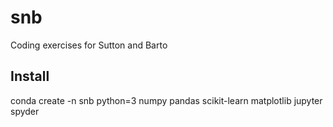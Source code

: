 # snb
Coding exercises for Sutton and Barto

## Install
conda create -n snb python=3 numpy pandas scikit-learn matplotlib jupyter spyder
